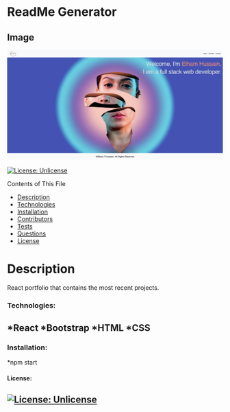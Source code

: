 # ReadMe Generator
 ## Image
 ![ApplicationImage](public/Assets/img/screenshot.png)

  [![License: Unlicense](https://img.shields.io/badge/license-Unlicense-blue.svg)](http://unlicense.org/)

  Contents of This File
  * [Description](#description)
  * [Technologies](#technologies)
  * [Installation](#installation)
  * [Contributors](#contributors)
  * [Tests](#tests)
  * [Questions](#questions)
  * [License](#license)

  # Description 
  React portfolio that contains the most recent projects.

  ### Technologies:

  *React
  *Bootstrap
  *HTML
  *CSS
 ---

  ### Installation:

  *npm start


 #### License:
  [![License: Unlicense](https://img.shields.io/badge/license-Unlicense-blue.svg)](http://unlicense.org/)
  ---



  
